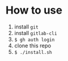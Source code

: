 # How to use
1. install `git`
2. install `gitlab-cli`
3. `$ gh auth login`
4. clone this repo
5. `$ ./install.sh`
